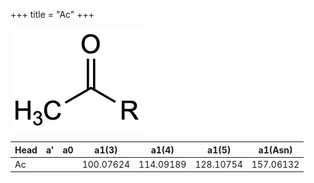 +++
title = "Ac"
+++

![](/img/Ac.png?classes=border)

| Head           | a'        | a0        | a1(3)     | a1(4)     | a1(5)     | a1(Asn)   |
|----------------|-----------|-----------|-----------|-----------|-----------|-----------|
| Ac             |           |           | 100.07624 | 114.09189 | 128.10754 | 157.06132 |